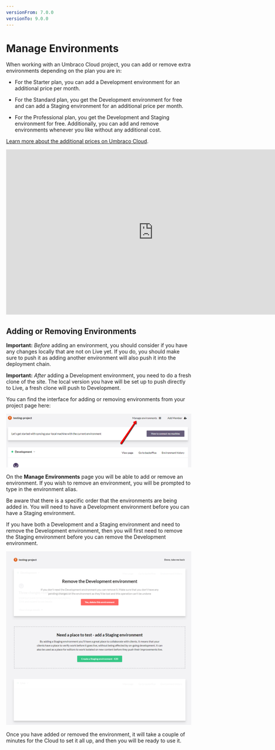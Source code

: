 ```yaml
---
versionFrom: 7.0.0
versionTo: 9.0.0
---
```


# Manage Environments

When working with an Umbraco Cloud project, you can add or remove extra environments depending on the plan you are in:

- For the Starter plan, you can add a Development environment for an additional price per month.

- For the Standard plan, you get the Development environment for free and can add a Staging environment for an additional price per month.

- For the Professional plan, you get the Development and Staging environment for free. Additionally, you can add and remove environments whenever you like without any additional cost.

[Learn more about the additional prices on Umbraco Cloud](https://umbraco.com/cloud-pricing/).

<iframe width="800" height="450" src="https://www.youtube.com/embed/uqSWAkv5tBQ?rel=0" frameborder="0" allow="autoplay; encrypted-media" allowfullscreen></iframe>

## Adding or Removing Environments

__Important:__ *Before* adding an environment, you should consider if you have any changes locally that are not on Live yet. If you do, you should make sure to push it as adding another environment will also push it into the deployment chain.

__Important:__ *After* adding a Development environment, you need to do a fresh clone of the site. The local version you have will be set up to push directly to Live, a fresh clone will push to Development.

You can find the interface for adding or removing environments from your project page here:

![Adding and environments](images/Manage-environments.png)

On the **Manage Environments** page you will be able to add or remove an environment. If you wish to remove an environment, you will be prompted to type in the environment alias.

Be aware that there is a specific order that the environments are being added in. You will need to have a Development environment before you can have a Staging environment.

If you have both a Development and a Staging environment and need to remove the Development environment, then you will first need to remove the Staging environment before you can remove the Development environment.

![Environment overview](images/Environments.png)

Once you have added or removed the environment, it will take a couple of minutes for the Cloud to set it all up, and then you will be ready to use it.

